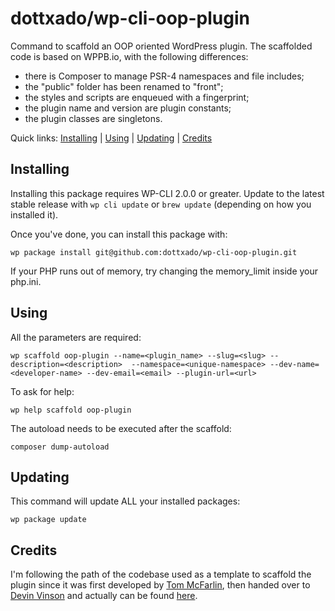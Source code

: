 dottxado/wp-cli-oop-plugin
======================

Command to scaffold an OOP oriented WordPress plugin.
The scaffolded code is based on WPPB.io, with the following differences:
* there is Composer to manage PSR-4 namespaces and file includes;
* the "public" folder has been renamed to "front";
* the styles and scripts are enqueued with a fingerprint;
* the plugin name and version are plugin constants;
* the plugin classes are singletons.

Quick links: [Installing](#installing) | [Using](#using) | [Updating](#updating) | [Credits](#credits)

## Installing

Installing this package requires WP-CLI 2.0.0 or greater. Update to the latest stable release with `wp cli update` or `brew update` (depending on how you installed it).

Once you've done, you can install this package with:

    wp package install git@github.com:dottxado/wp-cli-oop-plugin.git

If your PHP runs out of memory, try changing the memory_limit inside your php.ini.


## Using

All the parameters are required:

    wp scaffold oop-plugin --name=<plugin_name> --slug=<slug> --description=<description>  --namespace=<unique-namespace> --dev-name=<developer-name> --dev-email=<email> --plugin-url=<url>

To ask for help:

    wp help scaffold oop-plugin

The autoload needs to be executed after the scaffold:

    composer dump-autoload

## Updating
This command will update ALL your installed packages:

    wp package update

## Credits
I'm following the path of the codebase used as a template to scaffold the plugin since it was first developed by [Tom McFarlin](http://twitter.com/tommcfarlin/), then handed over to [Devin Vinson](https://twitter.com/DevinVinson) and actually can be found [here](https://github.com/DevinVinson/WordPress-Plugin-Boilerplate).
